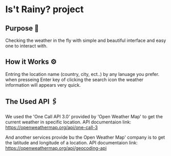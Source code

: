 # Is't Rainy? project
## Purpose 🎯
Checking the weather in the fly with simple and beautiful interface and easy one to interact with.

## How it Works ⚙️
Entring the location name (country, city, ect..) by any lanuage you prefer. when presseing Enter key of clicking the search icon the weather information will appears very quick.

## The Used API 🖇️
We used the 'One Call API 3.0' provided by 'Open Weather Map' to get the current weather in specific location.
API documentaion link: https://openweathermap.org/api/one-call-3

And another services provide bu the Open Weather Map' company is to get the latitude and longitude of a location.
API documentaion link: https://openweathermap.org/api/geocoding-api
